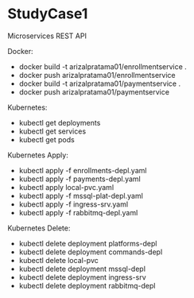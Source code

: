 # StudyCase1
Microservices REST API

Docker:
- docker build -t arizalpratama01/enrollmentservice .
- docker push arizalpratama01/enrollmentservice
- docker build -t arizalpratama01/paymentservice .
- docker push arizalpratama01/paymentservice

Kubernetes:
- kubectl get deployments
- kubectl get services
- kubectl get pods

Kubernetes Apply:
- kubectl apply -f enrollments-depl.yaml
- kubectl apply -f payments-depl.yaml
- kubectl apply local-pvc.yaml
- kubectl apply -f mssql-plat-depl.yaml
- kubectl apply -f ingress-srv.yaml
- kubectl apply -f rabbitmq-depl.yaml

Kubernetes Delete:
- kubectl delete deployment platforms-depl
- kubectl delete deployment commands-depl
- kubectl delete local-pvc
- kubectl delete deployment mssql-depl
- kubectl delete deployment ingress-srv
- kubectl delete deployment rabbitmq-depl
